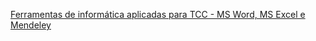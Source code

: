 [Ferramentas de informática aplicadas para TCC - MS Word, MS Excel e Mendeley](slides/informatica_tcc_2020-09-21.pptx)
